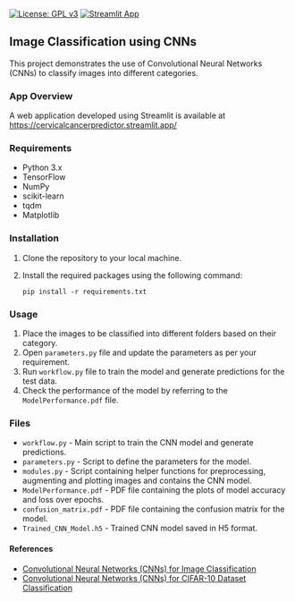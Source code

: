 [![License: GPL v3](https://img.shields.io/badge/License-GPLv3-blue.svg)](https://www.gnu.org/licenses/gpl-3.0)
[![Streamlit App](https://static.streamlit.io/badges/streamlit_badge_black_white.svg)](https://cervicalcancerpredictor.streamlit.app/)

## Image Classification using CNNs

This project demonstrates the use of Convolutional Neural Networks (CNNs) to classify images into different categories.

### App Overview

A web application developed using Streamlit is available at https://cervicalcancerpredictor.streamlit.app/

### Requirements

- Python 3.x
- TensorFlow
- NumPy
- scikit-learn
- tqdm
- Matplotlib

### Installation

1. Clone the repository to your local machine.
2. Install the required packages using the following command:

	```
	pip install -r requirements.txt
	```

### Usage

1. Place the images to be classified into different folders based on their category.
2. Open `parameters.py` file and update the parameters as per your requirement.
3. Run `workflow.py` file to train the model and generate predictions for the test data.
4. Check the performance of the model by referring to the `ModelPerformance.pdf` file.

### Files

- `workflow.py` - Main script to train the CNN model and generate predictions.
- `parameters.py` - Script to define the parameters for the model.
- `modules.py` - Script containing helper functions for preprocessing, augmenting and plotting images and contains the CNN model.
- `ModelPerformance.pdf` - PDF file containing the plots of model accuracy and loss over epochs.
- `confusion_matrix.pdf` - PDF file containing the confusion matrix for the model.
- `Trained_CNN_Model.h5` - Trained CNN model saved in H5 format.

#### References

- [Convolutional Neural Networks (CNNs) for Image Classification](https://towardsdatascience.com/convolutional-neural-networks-cnns-for-image-classification-3d7123b9f8ff)
- [Convolutional Neural Networks (CNNs) for CIFAR-10 Dataset Classification](https://towardsdatascience.com/convolutional-neural-networks-cnns-for-cifar-10-image-classification-a5e5a5b3ce08)